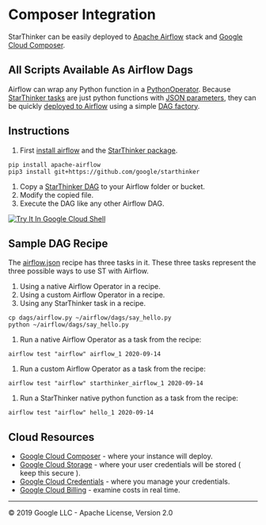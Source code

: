 # Composer Integration

StarThinker can be easily deployed to [Apache Airflow](https://airflow.apache.org/) stack and [Google Cloud Composer](https://cloud.google.com/composer/).

## All Scripts Available As Airflow Dags

Airflow can wrap any Python function in a [PythonOperator](https://airflow.apache.org/howto/operator/python.html).  Because
[StarThinker tasks](../starthinker/task/) are just python functions with [JSON parameters](../scripts/), they can be quickly
[deployed to Airflow](../starthinker/airflow/operators/) using a simple [DAG factory](../starthinker/airflow/factory.py).

## Instructions

1. First [install airflow](https://airflow.apache.org/docs/stable/start.html) and the [StarThinker package](deploy_package.md).

```
pip install apache-airflow
pip3 install git+https://github.com/google/starthinker
```

1. Copy a [StarThinker DAG](../dags/) to your Airflow folder or bucket.
1. Modify the copied file.
1. Execute the DAG like any other Airflow DAG.

[![Try It In Google Cloud Shell](http://gstatic.com/cloudssh/images/open-btn.svg)](https://console.cloud.google.com/cloudshell/editor?cloudshell_git_repo=https%3A%2F%2Fgithub.com%2Fgoogle%2Fstarthinker&cloudshell_tutorial=tutorials/deploy_enterprise.md)

## Sample DAG Recipe

The [airflow.json](../scripts/airflow.json) recipe has three tasks in it.
These three tasks represent the three possible ways to use ST with Airflow.
1. Using a native Airflow Operator in a recipe.
1. Using a custom Airflow Operator in a recipe.
1. Using any StarThinker task in a recipe.

```
cp dags/airflow.py ~/airflow/dags/say_hello.py
python ~/airflow/dags/say_hello.py
```

1. Run a native Airflow Operator as a task from the recipe:
```
airflow test "airflow" airflow_1 2020-09-14
```

1. Run a custom Airflow Operator as a task from the recipe:
```
airflow test "airflow" starthinker_airflow_1 2020-09-14
```

1. Run a StarThinker native python function as a task from the recipe:
```
airflow test "airflow" hello_1 2020-09-14
```

## Cloud Resources

  - [Google Cloud Composer](https://console.cloud.google.com/composer) - where your instance will deploy.
  - [Google Cloud Storage](https://console.cloud.google.com/storage/browser) - where your user credentials will be stored ( keep this secure ).
  - [Google Cloud Credentials](https://console.cloud.google.com/apis/credentials) - where you manage your credentials.
  - [Google Cloud Billing](https://console.cloud.google.com/billing/linkedaccount) - examine costs in real time.

---
&copy; 2019 Google LLC - Apache License, Version 2.0
